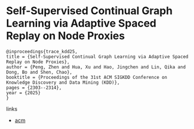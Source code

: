 # Self-Supervised Continual Graph Learning via Adaptive Spaced Replay on Node Proxies

```
@inproceedings{trace_kdd25,
title = {Self-Supervised Continual Graph Learning via Adaptive Spaced Replay on Node Proxies},
author = {Peng, Zhen and Hua, Xu and Hao, Jingchen and Lin, Qika and Dong, Bo and Shen, Chao},
booktitle = {Proceedings of the 31st ACM SIGKDD Conference on Knowledge Discovery and Data Mining (KDD)},
pages = {2303--2314},
year = {2025}
}
```

links
- [acm](https://dl.acm.org/doi/10.1145/3711896.3737121)
